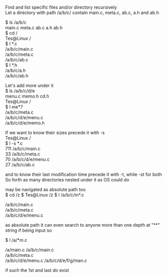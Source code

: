 Find and list specific files and/or directory recursively   
Let a directory with path /a/b/c/ contain main.c, meta.c, ab.c, a.h and ab.h

  $ ls /a/b/c  
  main.c meta.c ab.c a.h ab.h   
  $ cd /   
  Tes@Linux /   
  $ l *.c   
  /a/b/c/main.c   
  /a/b/c/meta.c   
  /a/b/c/ab.c   
  $ l *.h  
  /a/b/c/a.h   
  /a/b/c/ab.h   

Let's add more under it    
  $ ls /a/b/c/d/e   
  menu.c memo.h cd.h   
  Tes@Linux /   
  $ l me*.?   
  /a/b/c/meta.c   
  /a/b/c/d/e/menu.c   
  /a/b/c/d/e/memo.h   
  
If we want to know their sizes precede it with -s   
  Tes@Linux /   
  $ l -s *.c   
  711 /a/b/c/main.c   
  33 /a/b/c/meta.c   
  70 /a/b/c/d/e/menu.c   
  27 /a/b/c/ab.c
  
and to know their last modification time precede it with -t, while -st for both   
So forth as many directories nested under it as OS could do  

may be navigated as absolute path too  
$ cd /z
$ Tes@Linux /z
$ l /a/b/c/m*.c

/a/b/c/main.c   
/a/b/c/meta.c   
/a/b/c/d/e/menu.c

as absolute path it can even search to anyone more than one depth at "**" string if being input so

$ l /a/**m*.c

/a/main.c
/a/b/c/main.c   
/a/b/c/meta.c   
/a/b/c/d/e/menu.c
/a/b/c/d/e/f/g/man.c

if such the 1st and last do exist
